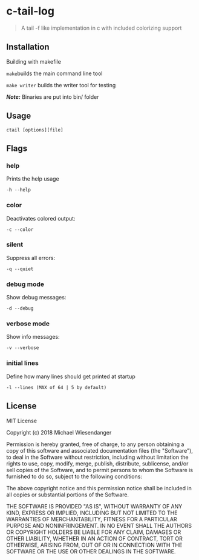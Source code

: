 # c-tail-log

> A tail -f like implementation in c with included colorizing support

## Installation

Building with makefile

`make`builds the main command line tool

`make writer` builds the writer tool for testing

***Note:*** Binaries are put into bin/ folder

## Usage

```
ctail [options][file]
```

## Flags

### help
Prints the help usage

```
-h --help
```

### color

Deactivates colored output:

```
-c --color
```

### silent
Suppress all errors:

```
-q --quiet
```

### debug mode
Show debug messages:

```
-d --debug
```

### verbose mode
Show info messages:

```
-v --verbose
```

### initial lines
Define how many lines should get printed at startup  

```
-l --lines (MAX of 64 | 5 by default)
```

## License

MIT License

Copyright (c) 2018 Michael Wiesendanger

Permission is hereby granted, free of charge, to any person obtaining
a copy of this software and associated documentation files (the
"Software"), to deal in the Software without restriction, including
without limitation the rights to use, copy, modify, merge, publish,
distribute, sublicense, and/or sell copies of the Software, and to
permit persons to whom the Software is furnished to do so, subject to
the following conditions:

The above copyright notice and this permission notice shall be
included in all copies or substantial portions of the Software.

THE SOFTWARE IS PROVIDED "AS IS", WITHOUT WARRANTY OF ANY KIND,
EXPRESS OR IMPLIED, INCLUDING BUT NOT LIMITED TO THE WARRANTIES OF
MERCHANTABILITY, FITNESS FOR A PARTICULAR PURPOSE AND
NONINFRINGEMENT. IN NO EVENT SHALL THE AUTHORS OR COPYRIGHT HOLDERS BE
LIABLE FOR ANY CLAIM, DAMAGES OR OTHER LIABILITY, WHETHER IN AN ACTION
OF CONTRACT, TORT OR OTHERWISE, ARISING FROM, OUT OF OR IN CONNECTION
WITH THE SOFTWARE OR THE USE OR OTHER DEALINGS IN THE SOFTWARE.
